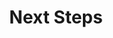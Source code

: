 ---
# ================================================================================
#       Edit
# ================================================================================

next_step_guidance: >
   As a next step, try some more advanced examples from the Efficient Embedded education kit. You can find it [here](https://github.com/arm-university/Efficient-Embedded-Systems-Design-Education-Kit)
# 1-3 sentence recommendation outlining how the reader can generally keep learning about these topics, and a specific explanation of why the next step is being recommended.

recommended_path: "/learning-paths/microcontroller/efficient_embedded/"
# Link to the next learning path being recommended(For example this could be /learning-paths/cloud/mongodb).

# further_reading links to references related to this path. Can be:
    # Manuals for a tool / software mentioned   (type: documentation)
    # Blog about related topics                 (type: blog)
    # General online references                 (type: website) 

further_reading:
    - resource:
        title: Nucleo F401RE Documentation
        link: https://www.st.com/en/evaluation-tools/nucleo-f401re.html
        type: documentation

# ================================================================================
#       FIXED, DO NOT MODIFY
# ================================================================================
weight: 21                  # set to always be larger than the content in this path, and one more than 'review'
title: "Next Steps"         # Always the same
layout: "learningpathall"   # All files under learning paths have this same wrapper
---